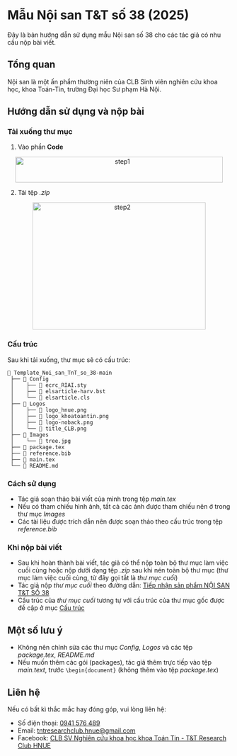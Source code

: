# Mẫu Nội san T&T số 38 (2025)

Đây là bản hướng dẫn sử dụng mẫu Nội san số 38 cho các tác giả có nhu cầu nộp bài viết.

## Tổng quan

Nội san là một ấn phẩm thường niên của CLB Sinh viên nghiên cứu khoa học, khoa Toán-Tin, trường Đại học Sư phạm Hà Nội.

## Hướng dẫn sử dụng và nộp bài

### Tải xuống thư mục

1. Vào phần **Code**

<div align="center">
  <img width="469" height="58" alt="step1" src="https://github.com/user-attachments/assets/bc916171-68e4-4245-930d-a002943bbe68" />
</div>

2. Tải tệp *.zip*

<div align="center">
  <img width="391" height="287" alt="step2" src="https://github.com/user-attachments/assets/a0988ec3-cf74-4c86-b4ef-3e39dab0a842" />
</div>

### Cấu trúc

Sau khi tải xuống, thư mục sẽ có cấu trúc:

```
📁 Template_Noi_san_TnT_so_38-main
 ├── 📂 Config
 │    ├── 📄 ecrc_RIAI.sty
 │    ├── 📄 elsarticle-harv.bst
 │    └── 📄 elsarticle.cls
 ├── 📂 Logos
 │    ├── 📄 logo_hnue.png
 │    ├── 📄 logo_khoatoantin.png
 │    ├── 📄 logo-noback.png
 │    └── 📄 title_CLB.png
 ├── 📂 Images
 │    └── 📄 tree.jpg
 ├── 📄 package.tex
 ├── 📄 reference.bib
 ├── 📄 main.tex
 └── 📄 README.md
```

### Cách sử dụng

* Tác giả soạn thảo bài viết của mình trong tệp *main.tex*
* Nếu có tham chiếu hình ảnh, tất cả các ảnh được tham chiếu nên ở trong thư mục *Images*
* Các tài liệu được trích dẫn nên được soạn thảo theo cấu trúc trong tệp *reference.bib*

### Khi nộp bài viết

* Sau khi hoàn thành bài viết, tác giả có thể nộp toàn bộ thư mục làm việc cuối cùng hoặc nộp dưới dạng tệp *.zip* sau khi nén toàn bộ thư mục (thư mục làm việc cuối cùng, từ đây gọi tắt là *thư mục cuối*)
* Tác giả nộp *thư mục cuối* theo đường dẫn: [Tiếp nhận sản phẩm NỘI SAN T&T SỐ 38](https://forms.gle/Xwj3T8QZ7eAu8GPC7)
* Cấu trúc của *thư mục cuối* tương tự với cấu trúc của thư mục gốc được đề cập ở mục [Cấu trúc](#cấu-trúc)


## Một số lưu ý

* Không nên chỉnh sửa các thư mục *Config*, *Logos* và các tệp *package.tex*, *README.md*
* Nếu muốn thêm các gói (packages), tác giả thêm trực tiếp vào tệp *main.text*, trước ```\begin{document}``` (không thêm vào tệp *package.tex*)

## Liên hệ

Nếu có bất kì thắc mắc hay đóng góp, vui lòng liên hệ:

* Số điện thoại: [0941 576 489](tel:0941576489)
* Email: tntresearchclub.hnue@gmail.com
* Facebook: [CLB SV Nghiên cứu khoa học khoa Toán Tin - T&T Research Club HNUE](https://www.facebook.com/HNUE.TnTResearchClub)
